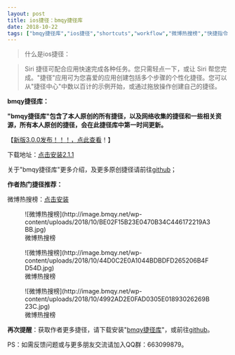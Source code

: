 ```yaml
---
layout: post
title: ios捷径：bmqy捷径库
date: 2018-10-22
tags: ["bmqy捷径库","ios捷径","shortcuts","workflow","微博热搜榜","快捷指令","捷径","燕坊清作"]
---
```


<!-- wp:quote -->
> 什么是ios捷径：
<!-- /wp:quote -->

<!-- wp:quote -->
> Siri 捷径可配合应用快速完成各种任务。您只需轻点一下，或让 Siri 帮您完成。"捷径"应用可为您喜爱的应用创建包括多个步骤的个性化捷径。您可以从"捷径中心"中数以百计的示例开始，或通过拖放操作创建自己的捷径。
<!-- /wp:quote -->

<!-- wp:paragraph {"textColor":"vivid-cyan-blue"} -->

**bmqy捷径库：**

<!-- /wp:paragraph -->

<!-- wp:paragraph {"textColor":"vivid-cyan-blue"} -->

**"bmqy捷径库"包含了本人原创的所有捷径，以及网络收集的捷径和一些相关资源，所有本人原创的捷径，会在此捷径库中第一时间更新。**

<!-- /wp:paragraph -->

<!-- wp:paragraph {"textColor":"vivid-red","fontSize":"medium"} -->

【[新版3.0.0发布！！！，点此查看](https://www.bmqy.net/2342.html)！】

<!-- /wp:paragraph -->

<!-- wp:paragraph -->

下载地址：[点击安装2.1.1](https://www.icloud.com/shortcuts/064d72c6690a41b9b6d03f7e9084d022)

<!-- /wp:paragraph -->

<!-- wp:paragraph -->

关于"bmqy捷径库"更多介绍，及更多原创捷径请前往[github](https://github.com/bmqy)；

<!-- /wp:paragraph -->

<!-- wp:paragraph {"textColor":"vivid-red"} -->

**作者热门捷径推荐：**

<!-- /wp:paragraph -->

<!-- wp:paragraph {"textColor":"vivid-red"} -->

微博热搜榜：[点击安装](https://www.bmqy.net/1798.html)

<!-- /wp:paragraph -->

<!-- wp:image {"align":"center","id":1787} -->
<div class="wp-block-image"><figure class="aligncenter">![微博热搜榜](http://image.bmqy.net/wp-content/uploads/2018/10/BE02F15B23E0470B34C446172219A3BB.jpg)<figcaption>微博热搜榜</figcaption></figure></div>
<!-- /wp:image -->

<!-- wp:image {"align":"center","id":1785} -->
<div class="wp-block-image"><figure class="aligncenter">![微博热搜榜](http://image.bmqy.net/wp-content/uploads/2018/10/44D0C2E0A1044BDBDFD265206B4FD54D.jpg)<figcaption>微博热搜榜</figcaption></figure></div>
<!-- /wp:image -->

<!-- wp:image {"align":"center","id":1786} -->
<div class="wp-block-image"><figure class="aligncenter">![微博热搜榜](http://image.bmqy.net/wp-content/uploads/2018/10/4992AD2E0FAD0305E01893026269B23C.jpg)<figcaption>微博热搜榜</figcaption></figure></div>
<!-- /wp:image -->

<!-- wp:paragraph {"textColor":"vivid-cyan-blue"} -->

**再次提醒**：获取作者更多捷径，请下载安装"[bmqy捷径库](https://www.icloud.com/shortcuts/064d72c6690a41b9b6d03f7e9084d022)"，或前往[github](https://github.com/bmqy)。

<!-- /wp:paragraph -->

<!-- wp:paragraph {"textColor":"vivid-red"} -->

PS：如需反馈问题或与更多朋友交流请加入QQ群：663099879。

<!-- /wp:paragraph -->